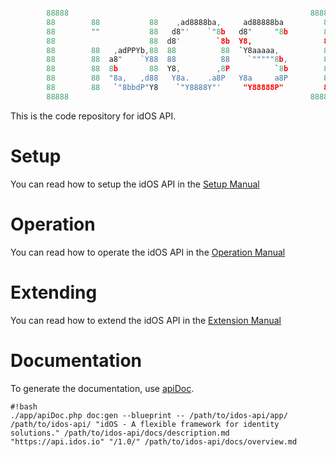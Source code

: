 ```c

        88888                                                      88888
        88        88           88    ,ad8888ba,     ad88888ba         88
        88        ""           88   d8"'    `"8b   d8"     "8b        88
        88                     88  d8'        `8b  Y8,                88
        88        88   ,adPPYb,88  88          88  `Y8aaaaa,          88
        88        88  a8"    `Y88  88          88    `"""""8b,        88
        88        88  8b       88  Y8,        ,8P          `8b        88
        88        88  "8a,   ,d88   Y8a.    .a8P   Y8a     a8P        88
        88        88   `"8bbdP"Y8    `"Y8888Y"'     "Y88888P"         88
        88888                                                      88888

```

This is the code repository for idOS API.

# Setup

You can read how to setup the idOS API in the [Setup Manual](Setup.md)

# Operation

You can read how to operate the idOS API in the [Operation Manual](Operation.md)

# Extending

You can read how to extend the idOS API in the [Extension Manual](Extend.md)

# Documentation

To generate the documentation, use [apiDoc](https://bitbucket.org/flavioheleno/apidoc).

```
#!bash
./app/apiDoc.php doc:gen --blueprint -- /path/to/idos-api/app/ /path/to/idos-api/ "idOS - A flexible framework for identity solutions." /path/to/idos-api/docs/description.md "https://api.idos.io" "/1.0/" /path/to/idos-api/docs/overview.md
```
